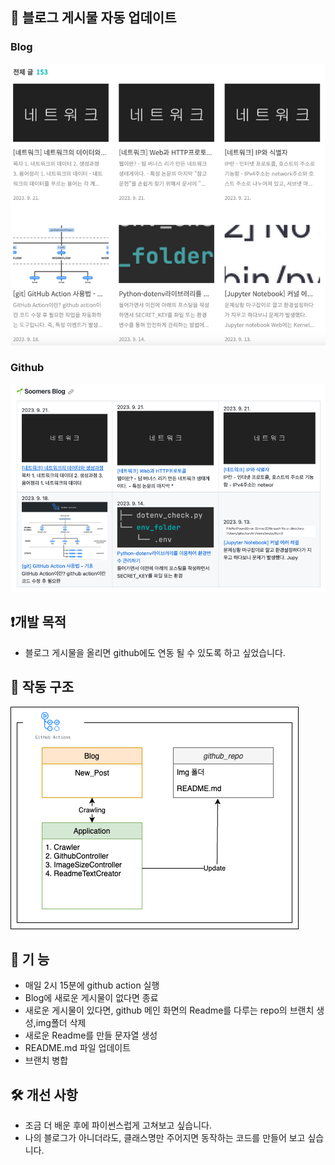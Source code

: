 ## 🚀 블로그 게시물 자동 업데이트

### Blog
![blog_sample.png](docs%2Fblog_sample.png)
### Github
![github_sample.png](docs%2Fgithub_sample.png)
## ❗️개발 목적
- 블로그 게시물을 올리면 github에도 연동 될 수 있도록 하고 싶었습니다.

## 📜 작동 구조
![작동 구조.png](docs%2F%EC%9E%91%EB%8F%99%20%EA%B5%AC%EC%A1%B0.png)

## 🔦 기 능
- 매일 2시 15분에 github action 실행
- Blog에 새로운 게시물이 없다면 종료
- 새로운 게시물이 있다면, github 메인 화면의 Readme를 다루는 repo의 브랜치 생성,img폴더 삭제
- 새로운 Readme를 만들 문자열 생성
- README.md 파일 업데이트
- 브랜치 병합

## 🛠️ 개선 사항
- 조금 더 배운 후에 파이썬스럽게 고쳐보고 싶습니다.
- 나의 블로그가 아니더라도, 클래스명만 주어지면 동작하는 코드를 만들어 보고 싶습니다.
